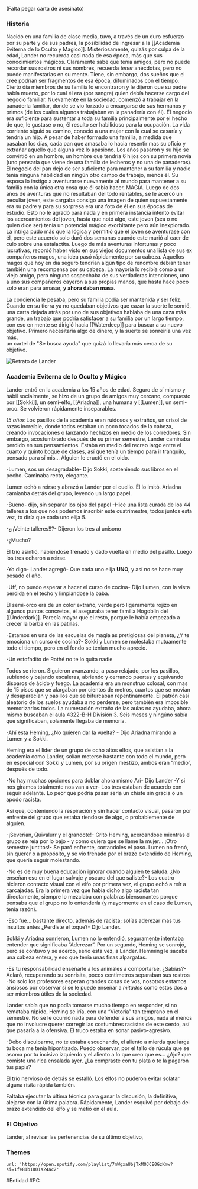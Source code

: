 (Falta pegar carta de asesinato)

### Historia
Nacido en una familia de clase media, tuvo, a través de un duro esfuerzo por su parte y de sus padres, la posibilidad de ingresar a la [[Academia Eviterna de lo Oculto y Magico]]. Misteriosamente, quizás por culpa de la edad, Lander no recuerda casi nada de esa época, más que sus conocimientos mágicos. Claramente sabe que tenía amigos, pero no puede recordar sus rostros ni sus nombres, recuerda *tener* anécdotas, pero no puede manifestarlas en su mente. Tiene, sin embargo, dos sueños que el cree podrían ser fragmentos de esa época, difuminados con el tiempo.
Cierto día miembros de su familia lo encontraron y le dijeron que su padre había muerto, por lo cual él era (por sangre) quien debía hacerse cargo del negocio familiar. Nuevamente en la sociedad, comenzó a trabajar en la panadería familiar, donde se vio forzado a encargarse de sus hermanos y primos (de los cuales algunos trabajaban en la panadería con él). El negocio era suficiente para sustentar a toda su familia principalmente por el hecho de que, le gustase o no, él resulto ser habilidoso para la ocupación. La vida corriente siguió su camino, conoció a una mujer con la cual se casaría y tendría un hijo. A pesar de haber formado una familia, a medida que pasaban los días, cada pan que amasaba lo hacia resentir mas su oficio y extrañar aquello que alguna vez lo apasiono. Los años pasaron y su hijo se convirtió en un hombre, un hombre que tendría 6 hijos con su primera novia (uno pensaría que viene de una familia de lecheros y no una de panaderos). El negocio del pan dejo de ser suficiente para mantener a su familia y nadie tenia ninguna habilidad en ningún otro campo de trabajo, menos él. 
Su esposa lo instigo a aventurarse nuevamente al mundo para mantener a su familia con la única otra cosa que él sabia hacer, MAGIA. Luego de dos años de aventuras que no resultaban del todo rentables, se le acercó un peculiar joven, este cargaba consigo una imagen de quien supuestamente era su padre y para su sorpresa era una foto de él en sus épocas de estudio. Esto no le agradó para nada y en primera instancia intento evitar los acercamientos del joven, hasta que notó algo, este joven (sea o no quien dice ser) tenía un potencial mágico exorbitante pero aún inexplorado. La intriga pudo más que la lógica y permitió que el joven se aventurase con él, pero este acuerdo solo duró dos semanas cuando este murió al caer de culo sobre una estalactita. Luego de más aventuras infortunas y poco lucrativas, recordó haber visto en sus viejos documentos una lista de sus ex compañeros magos, una idea pasó rápidamente por su cabeza. Aquellos magos que hoy en día seguro tendrían algún tipo de renombre debían tener también una recompensa por su cabeza. La mayoría lo recibía como a un viejo amigo, pero ninguno sospechaba de sus verdaderas intenciones, uno a uno sus compañeros cayeron a sus propias manos, que hasta hace poco solo eran para amasar, **y ahora daban masa.**

La conciencia le pesaba, pero su familia podía ser mantenida y ser feliz. Cuando en su tierra ya no quedaban objetivos que cazar la suerte le sonrió, una carta dejada atrás por uno de sus objetivos hablaba de una caza más grande, un trabajo que podría satisfacer a su familia por un largo tiempo, con eso en mente se dirigió hacia [[Waterdeep]] para buscar a su nuevo objetivo. Primero necesitaría algo de dinero, y la suerte se sonreiría una vez más,  
un cartel de "Se busca ayuda" que quizá lo llevaría más cerca de su objetivo.


![Retrato de Lander](LanderSeverian.png)
### Academia Eviterna de lo Oculto y Mágico
Lander entró en la academia a los 15 años de edad. Seguro de sí mismo y hábil socialmente, se hizo de un grupo de amigos muy cercano, compuesto por [[Sokki]], un semi-elfo, [[Ariadna]], una humana y [[Lumen]], un semi-orco. Se volvieron rápidamente inseparables.

*15 años*
Los pasillos de la academia eran ruidosos y extraños, un crisol de razas increíble, donde todos estaban un poco tocados de la cabeza, creando invocaciones o lanzando hechizos en medio de los corredores. Sin embargo, acostumbrado después de su primer semestre, Lander caminaba perdido en sus pensamientos. Estaba en medio del recreo largo entre el cuarto y quinto boque de clases, así que tenía un tiempo para ir tranquilo, pensado para sí mis…
Alguien le eructó en el oido.

-Lumen, sos un desagradable- Dijo Sokki, sosteniendo sus libros en el pecho. Caminaba recto, elegante.

Lumen echó a reirse y abrazó a Lander por el cuello. Él lo imitó. Ariadna camianba detrás del grupo, leyendo un largo papel.

-Bueno- dijo, sin separar los ojos del papel -Hice una lista curada de los 44 talleres a los que nos podemos inscribir este cuatrimestre, todos juntos esta vez, to diría que cada uno elija 5.

-¿¡¡Veinte talleres!!?- Dijeron los tres al unísono

-¿Mucho?

El trío asintió, habiendose frenado y dado vuelta en medio del pasillo. Luego los tres echaron a reirse.

-Yo digo- Lander agregó- Que cada uno elija **UNO**, y así no se hace muy pesado el año.

-Uff, no puedo esperar a hacer el curso de cocina- Dijo Lumen, con la vista perdida en el techo y limpiandose la baba.

El semi-orco era de un color extraño, verde pero ligeramente rojizo en algunos puntos concretos, él aseguraba tener familia Hogoblin del [[Underdark]]. Parecía mayor que el resto, porque le había empezado a crecer la barba en las patillas.

-Estamos en una de las escuelas de magia as pretigiosas del planeta, ¿Y te emociona un curso de cocina?- Sokki y Lumen se molestaba mutuamente todo el tiempo, pero en el fondo se tenían mucho aprecio.

-Un estofadito de Rothé no te lo quita nadie

Todos se rieron. Siguieron avanzando, a paso relajado, por los pasillos, subiendo y bajando escaleras, abriendo y cerrando puertas y equivando disparos de ácido y fuego. La academia era un monstruo colosal, con mas de 15 pisos que se alargaban por cientos de metros, cuartos que se movian y desaparecían y pasillos que se bifurcaban repentinamente. El patrón casi aleatorio de los suelos ayudaba a no perderse, pero también era imposible memorizarlos todos. La numeración extraña de las aulas no ayudaba, ahora mismo buscaban el aula 4322-B-H División 3. Seis meses y ningúno sabía que significaban, solamente llegaba de memoria. 

-Ahí esta Heming, ¿No quieren dar la vuelta? - Dijo Ariadna mirando a Lumen y a Sokki.

Heming era el líder de un grupo de ocho altos elfos, que asistían a la academia como Lander, solían meterse bastante con todo el mundo, pero en especial con Sokki y Lumen, por su origen mestizo, ambos eran “medio”, después de todo.

-No hay muchas opciones para doblar ahora mismo Ari- Dijo Lander -Y si nos giramos totalmente nos van a ver- Los tres estaban de acuerdo con seguir adelante. Lo peor que podría pasar sería un chiste sin gracia o un apodo racista.

Así que, conteniendo la respiración y sin hacer contacto visual, pasaron por enfrente del grupo que estaba riendose de algo, o probablemente de alguien.

-¡Severian, Quivalurr y el grandote!- Gritó Heming, acercandose mientras el grupo se reía por lo bajo - y como quiera que se llame la mujer… ¡Otro semestre juntitos!- Se paró enfrente, cortandoles el paso. Lumen no frenó, sin querer o a propósito, y se vio frenado por el brazo extendido de Heming, que quería seguir molestando.

-No es de muy buena educación ignorar cuando alguien te saluda. ¿No enseñan eso en el lugar salvaje y oscuro del que saliste?- Los cuatro hicieron contacto visual con el elfo por primera vez, el grupo echó a reír a carcajadas. Era la primera vez que había dicho algo racista tan directamente, siempre lo mezclaba con palabras biensonantes porque pensaba que el grupo no lo entendería (y mayormente en el caso de Lumen, tenía razón).

-Eso fue… bastante directo, además de racista; solías aderezar mas tus insultos antes ¿Perdiste el toque?- Dijo Lander.

Sokki y Ariadna sonrieron, Lumen no lo entendió, seguramente intentaba entender que significaba “Aderezar“. Por un segundo, Heming se sonrojó, pero se contuvo y se acercó, serio esta vez, a Lander.
Hemming le sacaba una cabeza entera, y eso que tenía unas finas alpargatas.

-Es tu responsabilidad enseñarle a los animales a comportarse, ¿Sabías?- Aclaró, recuperando su sonrisita, pocos centimetros separaban sus rostros -No solo los profesores esperan grandes cosas de vos, nosotros estamos ansiosos por observar si se le puede enseñar a *mitades* como estos dos a ser miembros útiles de la sociedad.

Lander sabía que no podía tomarse mucho tiempo en responder, si no remataba rápido, Heming se iría, con una “Victoria” tan temprano en el semestre. No se le ocurrió nada para defender a sus amigos, nada al menos que no involucre querer corregir las costumbres racistas de este cerdo, así que pasaría a la ofensiva. El truco estaba en sonar pasivo-agresivo.

-Debo disculparme, no te estaba escuchando, el aliento a mierda que larga tu boca me tenía hipontizado. Puedo observar, por el tallo de rúcula que se asoma por tu incisivo izquierdo y el aliento a lo que creo que es… ¿Ajo? que comiste una rica ensalada ayer. ¿La compraste con tu plata o te la pagaron tus papis?

El trío nervioso de detrás se estalló. Los elfos no puderon evitar solatar alguna risita rápida también. 

Faltaba ejecutar la última técnica para ganar la discusión, la definitiva, alejarse con la última palabra. Rápidamente, Lander esquivó por debajo del brazo extendido del elfo y se metió en el aula.


### El Objetivo
Lander, al revisar las pertenencias de su último objetivo,


### Themes
```spotify
url: 'https://open.spotify.com/playlist/7mWgxaUbjTxMOJCE0GzKmw?si=1fe81b1801a24ac2'
```


#Entidad #PC